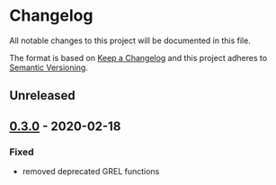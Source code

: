 # Changelog

All notable changes to this project will be documented in this file.

The format is based on [Keep a Changelog](http://keepachangelog.com/en/1.0.0/)
and this project adheres to [Semantic Versioning](http://semver.org/spec/v2.0.0.html).

## Unreleased

## [0.3.0] - 2020-02-18

### Fixed

- removed deprecated GREL functions

[0.3.0]: https://gitlab.ilabt.imec.be/fno/lib/grel-functions-java/compare/v0.2.0...v0.3.0

